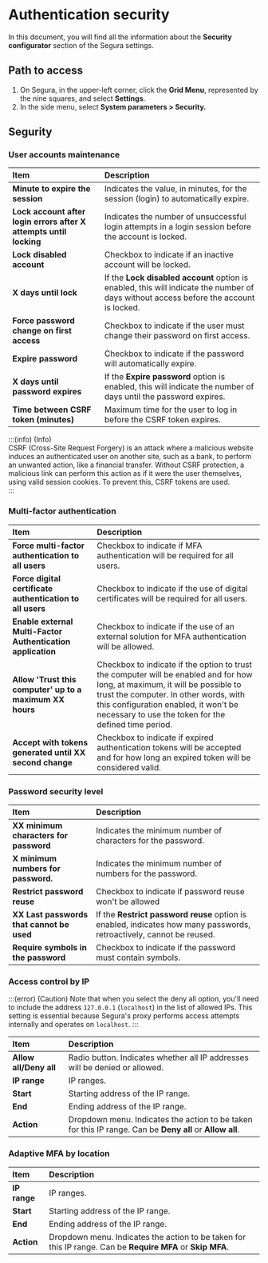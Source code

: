 # Authentication security

In this document, you will find all the information about the **Security configurator** section of the Segura settings.

## Path to access

1. On Segura, in the upper-left corner, click the **Grid Menu**, represented by the nine squares, and select **Settings**.  
2. In the side menu, select **System parameters \> Security.**

## Segurity

### User accounts maintenance

| Item | Description |
| :---- | :---- |
| **Minute to expire the session** | Indicates the value, in minutes, for the session (login) to automatically expire. |
| **Lock account after login errors after X attempts until locking** | Indicates the number of unsuccessful login attempts in a login session before the account is locked. |
| **Lock disabled account**  | Checkbox to indicate if an inactive account will be locked. |
| **X days until lock** | If the **Lock disabled account** option is enabled, this will indicate the number of days without access before the account is locked. |
| **Force password change on first access** | Checkbox to indicate if the user must change their password on first access. |
| **Expire password** | Checkbox to indicate if the password will automatically expire. |
| **X days until password expires** | If the **Expire password** option is enabled, this will indicate the number of days until the password expires. |
| **Time between CSRF token (minutes)** | Maximum time for the user to log in before the CSRF token expires. |

:::(info) (Info)  
CSRF (Cross-Site Request Forgery) is an attack where a malicious website induces an authenticated user on another site, such as a bank, to perform an unwanted action, like a financial transfer. Without CSRF protection, a malicious link can perform this action as if it were the user themselves, using valid session cookies. To prevent this, CSRF tokens are used.  
:::

### Multi-factor authentication

| Item | Description |
| :---- | :---- |
| **Force multi-factor authentication to all users** | Checkbox to indicate if MFA authentication will be required for all users. |
| **Force digital certificate authentication to all users** | Checkbox to indicate if the use of digital certificates will be required for all users. |
| **Enable external Multi-Factor Authentication application** | Checkbox to indicate if the use of an external solution for MFA authentication will be allowed. |
| **Allow 'Trust this computer' up to a maximum XX hours** | Checkbox to indicate if the option to trust the computer will be enabled and for how long, at maximum, it will be possible to trust the computer. In other words, with this configuration enabled, it won't be necessary to use the token for the defined time period. |
| **Accept with tokens generated until XX second change** | Checkbox to indicate if expired authentication tokens will be accepted and for how long an expired token will be considered valid. |

### Password security level

| Item | Description |
| :---- | :---- |
| **XX  minimum characters for password** | Indicates the minimum number of characters for the password. |
| **X minimum numbers for password.** | Indicates the minimum number of numbers for the password. |
| **Restrict password reuse** | Checkbox to indicate if password reuse won't be allowed |
| **XX Last passwords that cannot be used** | If the **Restrict password reuse** option is enabled, indicates how many passwords, retroactively, cannot be reused. |
| **Require symbols in the password** | Checkbox to indicate if the password must contain symbols. |

### Access control by IP

:::(error) (Caution)
Note that when you select the deny all option, you'll need to include the address `127.0.0.1` (`localhost`) in the list of allowed IPs. This setting is essential because Segura's proxy performs access attempts internally and operates on `localhost`.
:::

| Item | Description |
| :---- | :---- |
| **Allow all/Deny all** | Radio button. Indicates whether all IP addresses will be denied or allowed. |
| **IP range** | IP ranges. |
| **Start** | Starting address of the IP range. |
| **End** | Ending address of the IP range. |
| **Action** | Dropdown menu. Indicates the action to be taken for this IP range. Can be **Deny all** or **Allow all**. |

### Adaptive MFA by location

| Item | Description |
| :---- | :---- |
| **IP range** | IP ranges. |
| **Start** | Starting address of the IP range. |
| **End** | Ending address of the IP range. |
| **Action** | Dropdown menu. Indicates the action to be taken for this IP range. Can be **Require MFA** or **Skip MFA**. |
